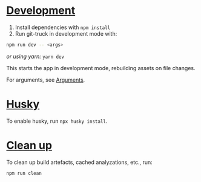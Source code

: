 # [Development](#development)

1. Install dependencies with `npm install`
2. Run git-truck in development mode with:

```sh
npm run dev -- <args>
```

_or using yarn:_ `yarn dev`

This starts the app in development mode, rebuilding assets on file changes.

For arguments, see [Arguments](#arguments).

# [Husky](#husky)

To enable husky, run `npx husky install`.

# [Clean up](#clean-up)

To clean up build artefacts, cached analyzations, etc., run:

```
npm run clean
```
